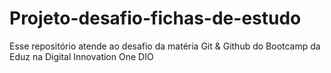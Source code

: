# Projeto-desafio-fichas-de-estudo
Esse repositório atende ao desafio da matéria Git &amp; Github do Bootcamp da Eduz na Digital Innovation One DIO
